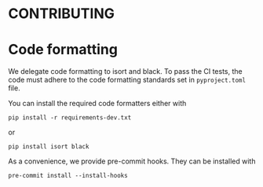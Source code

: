 # CONTRIBUTING



# Code formatting

We delegate code formatting to isort and black.
To pass the CI tests, the code must adhere to the code formatting standards set in `pyproject.toml` file.

You can install the required code formatters either with

```
pip install -r requirements-dev.txt
```

or

```
pip install isort black
```

As a convenience, we provide pre-commit hooks.
They can be installed with

```
pre-commit install --install-hooks
```
